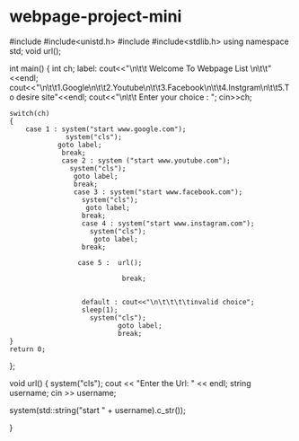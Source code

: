 # webpage-project-mini
 #include<iostream>
#include<unistd.h>
#include<string>
#include<stdlib.h>
using namespace std;
void url();

int main()
{ 
	int ch;
	label:
	cout<<"\n\t\t Welcome To Webpage List \n\t\t"<<endl;
	cout<<"\n\t\t1.Google\n\t\t2.Youtube\n\t\t3.Facebook\n\t\t4.Instgram\n\t\t5.To desire site"<<endl;
	cout<<"\n\t\t Enter your choice : ";
   	cin>>ch;
	
	switch(ch)
	{
		case 1 : system("start www.google.com");
		          system("cls");
		        goto label;
		         break;
		         case 2 : system ("start www.youtube.com");
		           system("cls");
		            goto label;
		            break;
		            case 3 : system("start www.facebook.com");
		              system("cls");
		               goto label;
		              break;
		              case 4 : system("start www.instagram.com");
		                system("cls");
		                 goto label;
		              break;
		              
		             case 5 :  url();
		             
		                        break;
		             
					           
		              default : cout<<"\n\t\t\t\tinvalid choice";
		              sleep(1);
		                system("cls");
		                       goto label;
		                       break;
	}
	return 0;

};

void url()
{
	system("cls");
	cout << "Enter the Url: " << endl;
  string username;
  cin >> username;

 system(std::string("start " + username).c_str());
 
}

